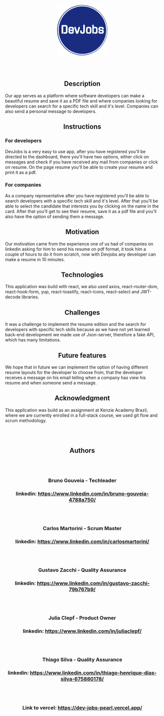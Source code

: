 <div align="center">

<img src="./src/assets/logoApi.png">
</div>

<br></br>

<div align ="center">

## Description

</div>

Our app serves as a platform where software developers can make a beautiful resume and save it as a PDF file and where companies looking for developers can search for a specific tech skill and it's level. Companies can also send a personal message to developers.

<div align ="center">

## Instructions

</div>

### **For developers**

DevJobs is a very easy to use app, after you have registered you'll be directed to the dashboard, there you'll have two options, either click on messages and check if you have received any mail from companies or click on resume. On the page resume you'll be able to create your resume and print it as a pdf.

### **For companies**

As a company representative after you have registered you'll be able to search developers with a specific tech skill and it's level. After that you'll be able to select the candidate that interests you by clicking on the name in the card. After that you'll get to see their resume, save it as a pdf file and you'll also have the option of sending them a message.

<div align ="center">

## Motivation

</div>

Our motivation came from the experience one of us had of companies on linkedin asking for him to send his resume on pdf format, it took him a couple of hours to do it from scratch, now with Devjobs any developer can make a resume in 10 minutes.

<div align ="center">

## Technologies

</div>

This application was build with react, we also used axios, react-router-dom, react-hook-form, yup, react-toastify, react-icons, react-select and JWT-decode libraries.

<div align ="center">

## Challenges

</div>

It was a challenge to implement the resume edition and the search for developers with specific tech skills because as we have not yet learned back-end development we made use of Json-server, therefore a fake API, which has many limitations.

<div align ="center">

## Future features

</div>

We hope that in future we can implement the option of having different resume layouts for the developer to choose from, that the developer receives a message on his email telling when a company has view his resume and when someone send a message.

<div align ="center">

## Acknowledgment

</div>

This application was build as an assignment at Kenzie Academy Brazil, where we are currently enrolled in a full-stack course, we used git flow and scrum methodology.

<div align ="center">

<br></br>

## Authors

<br></br>

### Bruno Gouveia - Techleader

### linkedin: https://www.linkedin.com/in/bruno-gouveia-4788a750/

<br></br>

### Carlos Martorini - Scrum Master

### linkedin: https://www.linkedin.com/in/carlosmartorini/

<br></br>

### Gustavo Zacchi - Quality Assurance

### linkedin: https://www.linkedin.com/in/gustavo-zacchi-79b767b9/

<br></br>

### Julia Clepf - Product Owner

### linkedin: https://www.linkedin.com/in/juliaclepf/

<br></br>

### Thiago Silva - Quality Assurance

### linkedin: https://www.linkedin.com/in/thiago-henrique-dias-silva-675880178/

<br></br>

### Link to vercel: https://dev-jobs-pearl.vercel.app/

</div>
